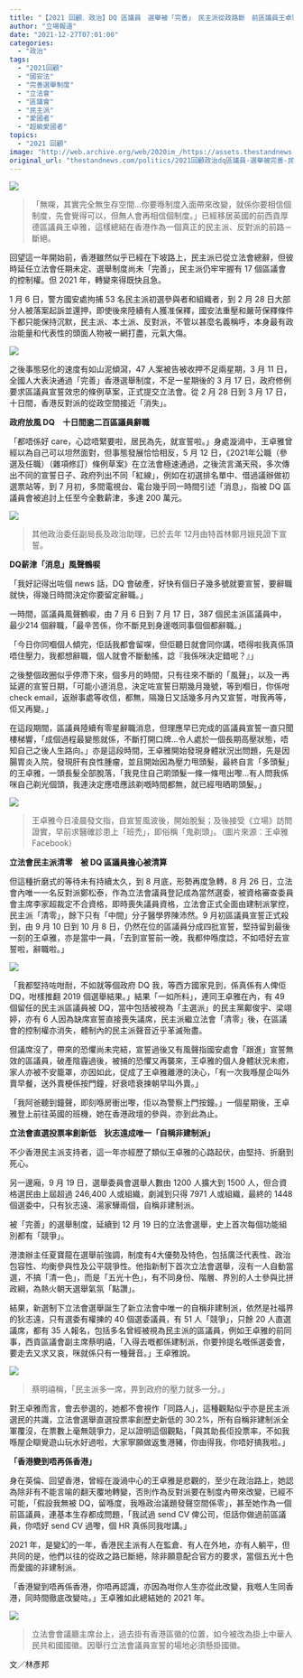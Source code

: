 ```yaml
---
title: "【2021 回顧．政治】DQ 區議員　選舉被「完善」　民主派從政路斷　前區議員王卓雅：無人再相信制度"
author: "立場報道"
date: "2021-12-27T07:01:00"
categories:
  - "政治"
tags:
  - "2021回顧"
  - "國安法"
  - "完善選舉制度"
  - "立法會"
  - "區議會"
  - "民主派"
  - "愛國者"
  - "超級愛國者"
topics:
  - "2021 回顧"
image: "http://web.archive.org/web/2020im_/https://assets.thestandnews.com/media/photos/20211226-15_jyMkUb5.png"
original_url: "thestandnews.com/politics/2021回顧政治dq區議員-選舉被完善-民主派從政路斷-前區議員王卓雅無人再相信制度"
---
```

![](http://web.archive.org/web/2020im_/https://assets.thestandnews.com/media/photos/20211226-15_jyMkUb5.png)

> 「無㗎，其實完全無生存空間…你要喺制度入面帶來改變，就係你要相信個制度，先會覺得可以，但無人會再相信個制度。」已經移居英國的前西貢厚德區議員王卓雅，這樣總結在香港作為一個真正的民主派、反對派的前路－斷絕。

回望這一年開始前，香港雖然似乎已經在下坡路上，民主派已從立法會總辭，但彼時延任立法會任期未定、選舉制度尚未「完善」，民主派仍牢牢握有 17 個區議會的控制權。但 2021 年，轉變來得既快且急。

1 月 6 日，警方國安處拘捕 53 名民主派初選參與者和組織者，到 2 月 28 日大部分人被落案起訴並還押，即使後來陸續有人獲准保釋，國安法重壓和嚴苛保釋條件下都只能保持沉默，民主派、本土派、反對派，不管以甚麼名義稱呼，本身最有政治能量和代表性的頭面人物被一網打盡，元氣大傷。

![](http://web.archive.org/web/2020im_/https://assets.thestandnews.com/media/photos/190746254_dieYn.png)

之後事態惡化的速度有如山泥傾瀉，47 人案被告被收押不足兩星期，3 月 11 日，全國人大表決通過「完善」香港選舉制度，不足一星期後的 3 月 17 日，政府修例要求區議員宣誓效忠的條例草案，正式提交立法會。從 2 月 28 日到 3 月 17 日，十日間，香港反對派的從政空間接近「消失」。

**政府放風 DQ　十日間逾二百區議員辭職**

「都唔係好 care，心諗唔緊要啦，居民為先，就宣誓啦。」身處漩渦中，王卓雅曾經以為自己可以坦然面對，但事態發展恰恰相反，5 月 12 日，《2021年公職（參選及任職）（雜項修訂）條例草案》在立法會極速通過，之後流言滿天飛，多次傳出不同的宣誓日子、政府列出不同「紅線」，例如在初選排名單中、借過議辦做初選票站等，到 7 月初，多間電視台、電台幾乎同一時間引述「消息」，指被 DQ 區議員會被追討上任至今全數薪津，多達 200 萬元。

![](http://web.archive.org/web/2020im_/https://assets.thestandnews.com/media/photos/P2020121600243_photo_1185186.jpg)
> 其他政治委任副局長及政治助理，已於去年 12月由特首林鄭月娥見證下宣誓。

**DQ薪津「消息」風聲鶴唳**

「我好記得出咗個 news 話，DQ 會破產，好快有個日子幾多號就要宣誓，要辭職就快，得幾日時間決定你要留定辭職。」

一時間，區議員風聲鶴唳，由 7 月 6 日到 7 月 17 日，387 個民主派區議員中，最少214 個辭職，「最辛苦係，你不斷見到身邊嘅同事個個都辭職。」

「今日你同嗰個人傾完，佢話我都會留㗎，但佢聽日就會同你講，唔得啦我真係頂唔住壓力，我都想辭職，個人就會不斷動搖，諗『我係咪決定錯呢？』」

之後整個政圈似乎停滯下來，個多月的時間，只有往來不斷的「風聲」，以及一再延遲的宣誓日期，「可能小道消息，決定咗宣誓日期幾月幾號，等到嗰日，你係咁 check email，返辦事處等收信，都無，隔幾日又話幾多月內又宣誓，咁我再等，佢又再變。」

在這段期間，區議員陸續有零星辭職消息，但理應早已完成的區議員宣誓一直只聞樓梯響，「成個過程最變態就係，不斷打開口牌…令人處於一個長期高壓狀態，唔知自己之後人生路向。」亦是這段時間，王卓雅開始發現身體狀況出問題，先是因腸胃炎入院，發現肝有良性腫瘤，並且開始因為壓力甩頭髮，最終自言「多頭髮」的王卓雅，一頭長髮全部脫落，「我見住自己啲頭髮一條一條甩出嚟…有人問我係咪自己剃光個頭，我連決定應唔應該剃嘅時間都無，就已經甩晒啲頭髮。」

![](http://web.archive.org/web/2020im_/https://assets.thestandnews.com/media/photos/Wong_1_EwRNgJQ.jpg)
> 王卓雅今日凌晨發文指，自宣誓風波後，開始脫髮；及後接受《立場》訪問證實，早前求醫確診患上「班禿」，即俗稱「鬼剃頭」。（圖片來源︰王卓雅Facebook）

**立法會民主派清零　被 DQ 區議員擔心被清算**

但這種折磨式的等待未有持續太久，到 8 月底，形勢再度急轉，8 月 26 日，立法會內唯一一名反對派鄭松泰，作為立法會議員登記成為當然選委，被資格審查委員會主席李家超裁定不合資格，即時喪失議員資格，立法會正式全面由建制派掌控，民主派「清零」，餘下只有「中間」分子醫學界陳沛然。9 月初區議員宣誓正式殺到，由 9 月 10 日到 10 月 8 日，仍然在位的區議員分成四批宣誓，堅持留到最後一刻的王卓雅，亦是當中一員，「去到宣誓前一晚，我都仲喺度諗，不如唔好去宣誓啦，辭職啦。」

![](http://web.archive.org/web/2020im_/https://assets.thestandnews.com/media/photos/5361685610522224993.png)

「我都堅持咗咁耐，不如就等個政府 DQ 我，等西方國家見到，係真係有人俾佢 DQ，咁樣推翻 2019 個選舉結果。」結果「一如所料」，連同王卓雅在內，有 49 個留任的民主派區議員被 DQ，當中包括被視為「主選派」的民主黨鄺俊宇、梁翊婷，亦有 6 人因為缺席宣誓直接喪失議席，民主派繼立法會「清零」後，在區議會的控制權亦消失，體制內的民主派聲音近乎革滅殆盡。

但議席沒了，帶來的恐懼尚未完結，宣誓過後又有風聲指國安處會「跟進」宣誓無效的區議員，破產陰霾過後，被捕的恐懼又再襲來，王卓雅的個人身體狀況未癒，家人亦被不安籠罩，亦因如此，促成了王卓雅離港的決心，「有一次我喺屋企叫外賣早餐，送外賣梗係按門鐘，好衰唔衰揀朝早叫外賣。」

「我阿爸聽到鐘聲，即刻喺房衝出嚟，佢以為警察上門按鐘。」一個星期後，王卓雅登上前往英國的班機，她在香港政壇的參與，亦到此為止。

**立法會直選投票率創新低　狄志遠成唯一「自稱非建制派」**

不少香港民主派支持者，這一年亦經歷了類似王卓雅的心路起伏，由堅持、折磨到死心。

另一邊廂，9 月 19 日，選舉委員會選舉人數由 1200 人擴大到 1500 人，但合資格選民由上屆超過 246,400 人或組織，劇減到只得 7971 人或組織，最終的 1448 個選委中，只有狄志遠、湯家驊兩個，自稱非建制派。

被「完善」的選舉制度，延續到 12 月 19 日的立法會選舉，史上首次每個功能組別都有「競爭」。

港澳辦主任夏寶龍在選舉前強調，制度有4大優勢及特色，包括廣泛代表性、政治包容性、均衡參與性及公平競爭性。他指新制下首次立法會選舉，沒有一人自動當選，不搞「清一色」，而是「五光十色」，有不同身份、階層、界別的人士參與比拼政綱，為熱火朝天選舉氣氛「點讚」。

結果，新選制下立法會選舉誕生了新立法會中唯一的自稱非建制派，依然是社福界的狄志遠，只有選委有權揀的 40 個選委議員，有 51 人「競爭」，只餘 20 人直選議席，都有 35 人報名，包括多名曾經被視為民主派的區議員，例如王卓雅的前同事，西貢區議會副主席蔡明禧，「入得去嘅都係建制派，你要拎提名嘅係選委會，要走去又求又哀，咪就係只有一種聲音。」王卓雅說。

![](http://web.archive.org/web/2020im_/https://assets.thestandnews.com/media/photos/20211126-NC-Ming-01638.jpeg)
> 蔡明禧稱，「民主派多一席，畀到政府的壓力就多一分。」

對王卓雅而言，會去參選的，她都不會視作「同路人」，這種觀點似乎亦是民主派選民的共識，立法會選舉直選投票率創歷史新低的 30.2%，所有自稱非建制派全軍覆沒，在票數上毫無競爭力，足以證明這個觀點，「與其助長佢投票率，不如我喺屋企瞓覺遊山玩水好過啦，大家寧願做返隻港豬，你由得我，你唔好搞我啦。」

**「香港變到唔再係香港」**

身在英倫、回望香港，曾經在漩渦中心的王卓雅是悲觀的，至少在政治路上，她認為除非有不能言喻的翻天覆地轉變，否則作為反對派要在制度內帶來改變，已經不可能，「假設我無被 DQ，留喺度，我喺政治議題發聲空間係零」，甚至她作為一個前區議員，連基本生存都成問題，「我試過 send CV 俾公司，佢話你做過前區議員，你唔好 send CV 過嚟，個 HR 真係同我咁講。」

2021 年，是變幻的一年，香港民主派有人在監倉、有人在外地，亦有人躺平，但共同的是，他們以往的從政之路已斷絕，除非願意配合官方的要求，當個五光十色而愛國的非建制派。

「香港變到唔再係香港，你唔再認識，亦因為咁你人生亦從此改變，我嘅人生同香港，同時間徹底改變咗。」王卓雅如此總結她的 2021 年。

![](http://web.archive.org/web/2020im_/https://assets.thestandnews.com/media/photos/c_wc5ivQS.jpg)
> 立法會會議廳主席台上，過去掛有香港區徽的位置，如今被改為掛上中華人民共和國國徽。因舉行立法會議員宣誓的場地必須懸掛國徽。

文／林彥邦